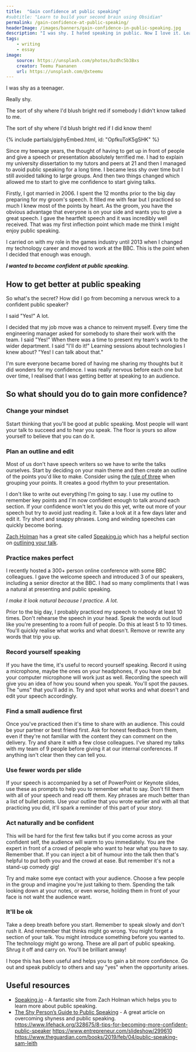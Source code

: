 ```yaml
---
title:  "Gain confidence at public speaking"
#subtitle: "Learn to build your second brain using Obsidian"
permalink: /gain-confidence-at-public-speaking/
headerImage: /images/banners/gain-confidence-in-public-speaking.jpg
description: "I was shy. I hated speaking in public. Now I love it. Learn how you can overcome your fear of public speaking."
tags:
    - writing
    - essay
image:
    source: https://unsplash.com/photos/bzdhc5b3Bxs
    creator: Teemu Paananen
    url: https://unsplash.com/@xteemu
---
```


I was shy as a teenager.

Really shy.

The sort of shy where I'd blush bright red if somebody I didn't know talked to me.

The sort of shy where I'd blush bright red if I did know them!

<div class="mw6 center">
{% include partials/giphyEmbed.html, id: "OpfkuToK5gSHK" %}
</div>


Since my teenage years, the thought of having to get up in front of people and give a speech or presentation absolutely terrified me. I had to explain my university dissertation to my tutors and peers at 21 and then I managed to avoid public speaking for a long time. I became less shy over time but I still avoided talking to large groups. And then two things changed which allowed me to start to give me confidence to start giving talks.

Firstly, I got married in 2006. I spent the 12 months prior to the big day preparing for my groom's speech. It filled me with fear but I practiced so much I knew most of the points by heart. As the groom, you have the obvious advantage that everyone is on your side and wants you to give a great speech. I gave the heartfelt speech and it was incredibly well received. That was my first inflection point which made me think I might enjoy public speaking.

I carried on with my role in the games industry until 2013 when I changed my technology career and moved to work at the BBC. This is the point when I decided that enough was enough.

***I wanted to become confident at public speaking.***

## How to get better at public speaking

So what's the secret? How did I go from becoming a nervous wreck to a confident public speaker?

I said "Yes!" A lot.

I decided that my job move was a chance to reinvent myself. Every time the engineering manager asked for somebody to share their work with the team. I said "Yes!" When there was a time to present my team's work to the wider department. I said "I'll do it!" Learning sessions about technologies I knew about? "Yes! I can talk about that."

I'm sure everyone became bored of having me sharing my thoughts but it did wonders for my confidence. I was really nervous before each one but over time, I realised that I was getting better at speaking to an audience.

## So what should you do to gain more confidence?

### Change your mindset

Sstart thinking that you'll be good at public speaking. Most people will want your talk to succeed and to hear you speak. The floor is yours so allow yourself to believe that you can do it.

### Plan an outline and edit

Most of us don't have speech writers so we have to write the talks ourselves. Start by deciding on your main theme and then create an outline of the points you'd like to make. Consider using the [rule of three](https://en.wikipedia.org/wiki/Rule_of_three_(writing)) when grouping your points. It creates a good rhythm to your presentation.

I don't like to write out everything I'm going to say. I use my outline to remember key points and I'm now confident enough to talk around each section. If your confidence won't let you do this yet, write out more of your speech but try to avoid just reading it. Take a look at it a few days later and edit it. Try short and snappy phrases. Long and winding speeches can quickly become boring.

[Zach Holman](https://twitter.com/holman) has a great site called [Speaking.io](https://speaking.io/) which has a helpful section on [outlining your talk](https://speaking.io/plan/an-outline/). 

### Practice makes perfect

I recently hosted a 300+ person online conference with some BBC colleagues. I gave the welcome speech and introduced 3 of our speakers, including a senior director at the BBC. I had so many compliments that I was a natural at presenting and public speaking.

*I make it look natural because I practice. A lot.*

Prior to the big day, I probably practiced my speech to nobody at least 10 times. Don't rehearse the speech in your head. Speak the words out loud like you're presenting to a room full of people. Do this at least 5 to 10 times. You'll quickly realise what works and what doesn't. Remove or rewrite any words that trip you up.

### Record yourself speaking

If you have the time, it's useful to record yourself speaking. Record it using a microphone, maybe the ones on your headphones, if you have one but your computer microphone will work just as well. Recording the speech will give you an idea of how you sound when you speak. You'll spot the pauses. The "ums" that you'll add in. Try and spot what works and what doesn't and edit your speech accordingly.

### Find a small audience first

Once you've practiced then it's time to share with an audience. This could be your partner or best friend first. Ask for honest feedback from them, even if they're not familiar with the content they can comment on the delivery. Try and share it with a few close colleagues. I've shared my talks with my team of 9 people before giving it at our internal conferences. If anything isn't clear then they can tell you.

### Use fewer words per slide

If your speech is accompanied by a set of PowerPoint or Keynote slides, use these as prompts to help you to remember what to say. Don't fill them with all of your speech and read off them. Key phrases are much better than a list of bullet points. Use your outline that you wrote earlier and with all that practicing you did, it'll spark a reminder of this part of your story.

### Act naturally and be confident

This will be hard for the first few talks but if you come across as your confident self, the audience will warm to you immediately. You are the expert in front of a crowd of people who want to hear what you have to say. Remember that. If you can inject a bit of humour into the talk then that's helpful to put both you and the crowd at ease. But remember it's not a stand-up comedy gig!

Try and make some eye contact with your audience. Choose a few people in the group and imagine you're just talking to them. Spending the talk looking down at your notes, or even worse, holding them in front of your face is not waht the audience want.

### It'll be ok

Take a deep breath before you start. Remember to speak slowly and don't rush it. And remember that thinks might go wrong. You might forget a section of your talk. You might introduce something before you wanted to. The technology might go wrong. These are all part of public speaking. Shrug it off and carry on. You'll be brilliant anway!

I hope this has been useful and helps you to gain a bit more confidence. Go out and speak publicly to others and say "yes" when the opportunity arises.

## Useful resources

- [Speaking.io](https://speaking.io/) - A fantastic site from Zach Holman which helps you to learn more about public speaking. 
- [The Shy Person’s Guide to Public Speaking](https://forge.medium.com/the-shy-persons-guide-to-confidently-speaking-in-public-137859abbcef) - A great article on overcoming shyness and public speaking.
https://www.lifehack.org/328675/8-tips-for-becoming-more-confident-public-speaker
https://www.entrepreneur.com/slideshow/299610
https://www.theguardian.com/books/2019/feb/04/public-speaking-sam-leith